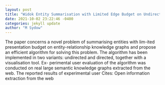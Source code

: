 ```yaml
--- 
layout: post 
title: "Widok Entity Summarisation with Limited Edge Budget on Undirected and Directed Knowledge Graphs" 
date: 2021-10-02 23:22:46 -0400 
categories: jekyll update 
author: "M Sydow" 
--- 
```

The paper concerns a novel problem of summarising entities with lim-ited presentation budget on entity-relationship knowledge graphs and propose an efficient algorithm for solving this problem. The algorithm has been implemented in two variants: undirected and directed, together with a visualisation tool. Ex- perimental user evaluation of the algorithm was conducted on real large semantic knowledge graphs extracted from the web. The reported results of experimental user Cites: Open information extraction from the web
